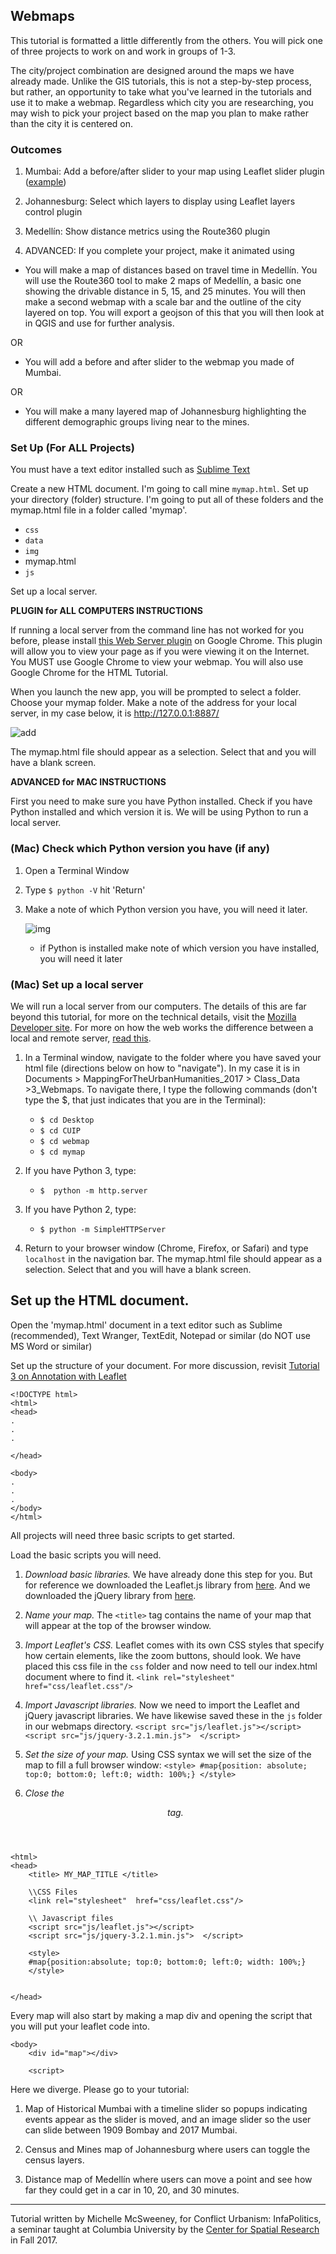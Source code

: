 ## Webmaps

This tutorial is formatted a little differently from the others. You will pick one of three projects to work on and work in groups of 1-3. 

The city/project combination are designed around the maps we have already made. Unlike the GIS tutorials, this is not a step-by-step process, but rather, an opportunity to take what you've learned in the tutorials and use it to make a webmap. Regardless which city you are researching, you may wish to pick your project based on the map you plan to make rather than the city it is centered on.

### Outcomes

1. Mumbai: Add a before/after slider to your map using Leaflet slider plugin ([example](http://www.nytimes.com/interactive/2011/03/13/world/asia/satellite-photos-japan-before-and-after-tsunami.html?_r=0))

2. Johannesburg: Select which layers to display using Leaflet layers control plugin

3. Medellín: Show distance metrics using the Route360 plugin 

4. ADVANCED: If you complete your project, make it animated using 

* You will make a map of distances based on travel time in Medellín. You will use the Route360 tool to make 2 maps of Medellín, a basic one showing the drivable distance in 5, 15, and 25 minutes. You will then make a second webmap with a scale bar and the outline of the city layered on top. You will export a geojson of this that you will then look at in QGIS and use for further analysis.

OR 

* You will add a before and after slider to the webmap you made of Mumbai. 

OR 

* You will make a many layered map of Johannesburg highlighting the different demographic groups living near to the mines. 

### Set Up (For ALL Projects)

You must have a text editor installed such as [Sublime Text](https://www.sublimetext.com/)

Create a new HTML document. I'm going to call mine `mymap.html`. Set up your directory (folder) structure. I'm going to put all of these folders and the mymap.html file in a folder called 'mymap'.

* `css`
* `data`
* `img`
* mymap.html
* `js`

Set up a local server.

**PLUGIN for ALL COMPUTERS INSTRUCTIONS**

If running a local server from the command line has not worked for you before, please install [this Web Server plugin](https://chrome.google.com/webstore/detail/web-server-for-chrome/ofhbbkphhbklhfoeikjpcbhemlocgigb?hl=en) on Google Chrome. This plugin will allow you to view your page as if you were viewing it on the Internet. You MUST use Google Chrome to view your webmap. You will also use Google Chrome for the HTML Tutorial.

When you launch the new app, you will be prompted to select a folder. Choose your mymap folder. Make a note of the address for your local server, in my case below, it is http://127.0.0.1:8887/

![add](https://github.com/michellejm/ConflictUrbanism-InfraPolitics/blob/master/img/wp1.png)

The mymap.html file should appear as a selection. Select that and you will have a blank screen.

**ADVANCED for MAC INSTRUCTIONS**

First you need to make sure you have Python installed. Check if you have Python installed and which version it is. We will be using Python to run a local server.

### (Mac) Check which Python version you have (if any)

1. Open a Terminal Window 
2. Type `$ python -V` hit 'Return'
4. Make a note of which Python version you have, you will need it later.

	![img](https://github.com/CenterForSpatialResearch/NYCDHWeek/blob/master/Images/pythontest.png)
	* if Python is installed make note of which version you have installed, you will need it later

### (Mac) Set up a local server

We will run a local server from our computers. The details of this are far beyond this tutorial, for more on  the technical details, visit the [Mozilla Developer site](https://developer.mozilla.org/en-US/docs/Learn/Common_questions/Set_up_a_basic_working_environment). For more on how the web works the difference between a local and remote server, [read this](https://devdojo.com/blog/technology/local-vs-remote-servers).

1. In a Terminal window, navigate to the folder where you have saved your html file (directions below on how to "navigate"). In my case it is in Documents > MappingForTheUrbanHumanities_2017 > Class_Data >3_Webmaps. To navigate there, I type the following commands (don't type the $, that just indicates that you are in the Terminal):

	* `$ cd Desktop`
	* `$ cd CUIP` 
	* `$ cd webmap`
	* `$ cd mymap`
	
2. If you have Python 3, type:

	* `$  python -m http.server`  
	
2. If you have Python 2, type:

	* `$ python -m SimpleHTTPServer`
	
3. Return to your browser window (Chrome, Firefox, or Safari) and type `localhost` in the navigation bar. The mymap.html file should appear as a selection. Select that and you will have a blank screen.


## Set up the HTML document.

Open the 'mymap.html' document in a text editor such as Sublime (recommended), Text Wranger, TextEdit, Notepad or similar (do NOT use MS Word or similar)

Set up the structure of your document. For more discussion, revisit [Tutorial 3 on Annotation with Leaflet](https://github.com/michellejm/ConflictUrbanism-InfraPolitics/blob/master/Tutorials/03_Annotation.md)

```
<!DOCTYPE html>
<html>
<head>
.
.
.

</head>

<body>
.
.
.
</body>
</html>

```

All projects will need three basic scripts to get started. 

Load the basic scripts you will need.
1. *Download basic libraries.* We have already done this step for you. But for reference we downloaded the Leaflet.js library from [here](http://leafletjs.com/download.html). And we downloaded the jQuery library from [here](http://jquery.com/download/).  

2. *Name your map.* The `<title>` tag contains the name of your map that will appear at the top of the browser window.

3. *Import Leaflet's CSS.* Leaflet comes with its own CSS styles that specify how certain elements, like the zoom buttons, should look. We have placed this css file in the `css` folder and now need to tell our index.html document where to find it.
	`<link rel="stylesheet"  href="css/leaflet.css"/>`
	
4. *Import Javascript libraries.* Now we need to import the Leaflet and jQuery javascript libraries. We have likewise saved these in the `js` folder in our webmaps directory. 
	`<script src="js/leaflet.js"></script>`
	`<script src="js/jquery-3.2.1.min.js">  </script>`
	
5. *Set the size of your map.* Using CSS syntax we will set the size of the map to fill a full browser window: 
	`<style> #map{position: absolute; top:0; bottom:0; left:0; width: 100%;} </style>`
	
6. *Close the <header> tag.*


```
<html>
<head>
	<title> MY_MAP_TITLE </title>
	
	\\CSS Files
	<link rel="stylesheet"  href="css/leaflet.css"/> 
	
	\\ Javascript files
	<script src="js/leaflet.js"></script>
	<script src="js/jquery-3.2.1.min.js">  </script>

	<style>
	#map{position:absolute; top:0; bottom:0; left:0; width: 100%;}
	</style>


</head>

```

Every map will also start by making a map div and opening the script that you will put your leaflet code into. 

```
<body>
	<div id="map"></div>

	<script>

```

Here we diverge. Please go to your tutorial:


1. Map of Historical Mumbai with a timeline slider so popups indicating events appear as the slider is moved, and an image slider so the user can slide between 1909 Bombay and 2017 Mumbai.

2. Census and Mines map of Johannesburg where users can toggle the census layers.

3. Distance map of Medellín where users can move a point and see how far they could get in a car in 10, 20, and 30 minutes.

______________________________________________________________________________________________________________

Tutorial written by Michelle McSweeney, for Conflict Urbanism: InfaPolitics, a seminar taught at Columbia University by the [Center for Spatial Research](http://c4sr.columbia.edu) in Fall 2017.


